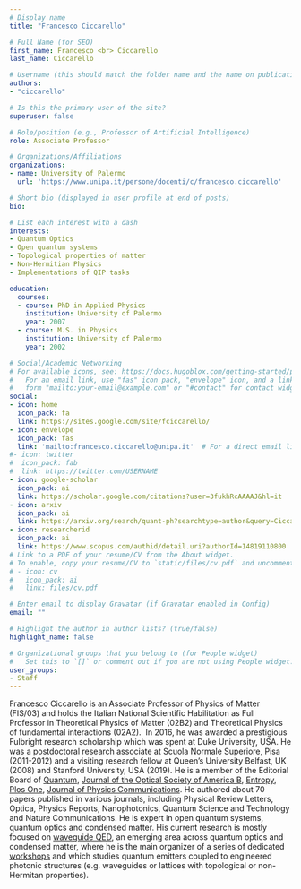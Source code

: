 ```yaml
---
# Display name
title: "Francesco Ciccarello"

# Full Name (for SEO)
first_name: Francesco <br> Ciccarello
last_name: Ciccarello

# Username (this should match the folder name and the name on publications)
authors:
- "ciccarello"

# Is this the primary user of the site?
superuser: false

# Role/position (e.g., Professor of Artificial Intelligence)
role: Associate Professor

# Organizations/Affiliations
organizations:
- name: University of Palermo
  url: 'https://www.unipa.it/persone/docenti/c/francesco.ciccarello'

# Short bio (displayed in user profile at end of posts)
bio: 

# List each interest with a dash
interests:
- Quantum Optics 
- Open quantum systems
- Topological properties of matter
- Non-Hermitian Physics
- Implementations of QIP tasks

education:
  courses:
  - course: PhD in Applied Physics
    institution: University of Palermo
    year: 2007
  - course: M.S. in Physics
    institution: University of Palermo
    year: 2002

# Social/Academic Networking
# For available icons, see: https://docs.hugoblox.com/getting-started/page-builder/#icons
#   For an email link, use "fas" icon pack, "envelope" icon, and a link in the
#   form "mailto:your-email@example.com" or "#contact" for contact widget.
social:
- icon: home
  icon_pack: fa
  link: https://sites.google.com/site/fciccarello/
- icon: envelope
  icon_pack: fas
  link: 'mailto:francesco.ciccarello@unipa.it'  # For a direct email link, use "mailto:test@example.org".
#- icon: twitter
#  icon_pack: fab
#  link: https://twitter.com/USERNAME
- icon: google-scholar 
  icon_pack: ai
  link: https://scholar.google.com/citations?user=3fukhRcAAAAJ&hl=it
- icon: arxiv
  icon_pack: ai
  link: https://arxiv.org/search/quant-ph?searchtype=author&query=Ciccarello%2C+F
- icon: researcherid
  icon_pack: ai
  link: https://www.scopus.com/authid/detail.uri?authorId=14819110800
# Link to a PDF of your resume/CV from the About widget.
# To enable, copy your resume/CV to `static/files/cv.pdf` and uncomment the lines below.
# - icon: cv
#   icon_pack: ai
#   link: files/cv.pdf

# Enter email to display Gravatar (if Gravatar enabled in Config)
email: ""

# Highlight the author in author lists? (true/false)
highlight_name: false

# Organizational groups that you belong to (for People widget)
#   Set this to `[]` or comment out if you are not using People widget.
user_groups:
- Staff
---
```

Francesco Ciccarello is an Associate Professor of Physics of Matter (FIS/03) and holds the Italian National Scientific Habilitation as Full Professor in Theoretical Physics of Matter (02B2) and Theoretical Physics of fundamental interactions (02A2). 
In 2016, he was awarded a prestigious Fulbright research scholarship which was spent at Duke University, USA. He was a postdoctoral research associate at Scuola Normale Superiore, Pisa (2011-2012) and a visiting research fellow at Queen’s University Belfast, UK (2008) and Stanford University, USA (2019). He is a member of the Editorial Board of [Quantum](https://quantum-journal.org/), [Journal of the Optical Society of America B](https://opg.optica.org/josab/journal/josab/about.cfm#board), [Entropy](https://www.mdpi.com/journal/entropy/editors), [Plos One](https://journals.plos.org/plosone/static/editorial-board), [Journal of Physics Communications](https://iopscience.iop.org/journal/2399-6528). He authored about 70 papers published in various journals, including Physical Review Letters, Optica, Physics Reports, Nanophotonics, Quantum Science and Technology and Nature Communications. He is expert in open quantum systems, quantum optics and condensed matter. His current research is mostly focused on [waveguide QED](https://www.optica-opn.org/home/articles/volume_35/january_2024/features/waveguide_quantum_electrodynamics/), an emerging area across quantum optics and condensed matter, where he is the main organizer of a series of dedicated [workshops](https://wqed23.weebly.com/) and which studies quantum emitters coupled to engineered photonic structures (e.g. waveguides or lattices with topological or non-Hermitan properties).
